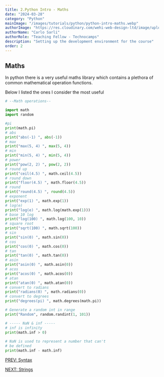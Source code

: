 ```yaml
---
title: 2.Python Intro - Maths
date: "2024-03-28"
category: "Python"
mainImage: "/images/tutorials/python/python-intro-maths.webp"
authorImage: "https://res.cloudinary.com/wehi-web-design-ltd/image/upload/v1698242293/carlosarli.com/photo/image0.jpg"
authorName: "Carlo Sarli"
authorRole: "Teaching Fellow - Technocamps"
description: "Setting up the development environment for the course"
order: 2
---
```

## Maths

In python there is a very useful maths library which contains a plethora of common mathematical operation functions.

Below I listed the ones I consider the most useful

```python
# --Math operations--

import math
import random

#pi
print(math.pi)
# abs
print("abs(-1) ", abs(-1))
# max
print("max(5, 4) ", max(5, 4))
# min
print("min(5, 4) ", min(5, 4))
# power
print("pow(2, 2) ", pow(2, 2))
# round up
print("ceil(4.5) ", math.ceil(4.5))
# round down
print("floor(4.5) ", math.floor(4.5))
# round
print("round(4.5) ", round(4.5))
# exponent
print("exp(1) ", math.exp(1))  
# log(e)
print("log(e) ", math.log(math.exp(1)))
# base 10 log
print("log(100) ", math.log(100, 10))  
# square root
print("sqrt(100) ", math.sqrt(100))
# sin
print("sin(0) ", math.sin(0))
# cos
print("cos(0) ", math.cos(0))
# tan
print("tan(0) ", math.tan(0))
# asin
print("asin(0) ", math.asin(0))
# acos
print("acos(0) ", math.acos(0))
# atan
print("atan(0) ", math.atan(0))
# convert to radians
print("radians(0) ", math.radians(0))
# convert to degrees
print("degrees(pi) ", math.degrees(math.pi))

# Generate a random int in range
print("Random", random.randint(1, 101))

# ----- NaN & inf -----
# inf is infinity
print(math.inf > 0)
 
# NaN is used to represent a number that can't
# be defined
print(math.inf - math.inf)
```

[PREV: Syntax](./tutorials/series/python/python-intro-syntax)

[NEXT: Strings](./tutorials/series/python/python-intro-strings)